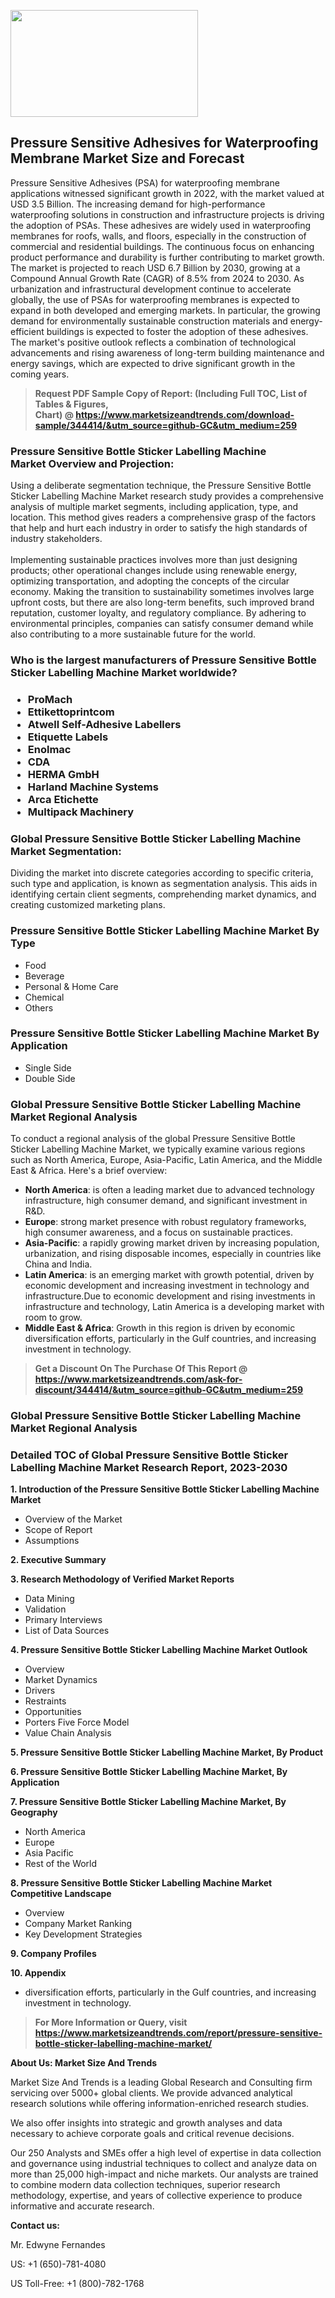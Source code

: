 <p><img class="alignnone size-medium wp-image-20088" src="https://ffe5etoiles.com/wp-content/uploads/2024/12/MST1-300x171.png" alt="" width="300" height="171" /></p><h2>Pressure Sensitive Adhesives for Waterproofing Membrane Market Size and Forecast</h2><p>Pressure Sensitive Adhesives (PSA) for waterproofing membrane applications witnessed significant growth in 2022, with the market valued at USD 3.5 Billion. The increasing demand for high-performance waterproofing solutions in construction and infrastructure projects is driving the adoption of PSAs. These adhesives are widely used in waterproofing membranes for roofs, walls, and floors, especially in the construction of commercial and residential buildings. The continuous focus on enhancing product performance and durability is further contributing to market growth. The market is projected to reach USD 6.7 Billion by 2030, growing at a Compound Annual Growth Rate (CAGR) of 8.5% from 2024 to 2030. As urbanization and infrastructural development continue to accelerate globally, the use of PSAs for waterproofing membranes is expected to expand in both developed and emerging markets. In particular, the growing demand for environmentally sustainable construction materials and energy-efficient buildings is expected to foster the adoption of these adhesives. The market's positive outlook reflects a combination of technological advancements and rising awareness of long-term building maintenance and energy savings, which are expected to drive significant growth in the coming years.</p></p><blockquote id="" class=""><strong>Request PDF Sample Copy of Report: (Including Full TOC, List of Tables &amp; Figures, Chart)&nbsp;@&nbsp;<strong><a href="https://www.marketsizeandtrends.com/download-sample/344414/&utm_source=github-GC&utm_medium=259" target="_blank">https://www.marketsizeandtrends.com/download-sample/344414/&utm_source=github-GC&utm_medium=259</a></strong></strong></blockquote><h3 id="" class="">Pressure Sensitive Bottle Sticker Labelling Machine Market&nbsp;Overview and Projection:</h3><p id="" class="">Using a deliberate segmentation technique, the Pressure Sensitive Bottle Sticker Labelling Machine Market research study provides a comprehensive analysis of multiple market segments, including application, type, and location. This method gives readers a comprehensive grasp of the factors that help and hurt each industry in order to satisfy the high standards of industry stakeholders. <br /> <br />Implementing sustainable practices involves more than just designing products; other operational changes include using renewable energy, optimizing transportation, and adopting the concepts of the circular economy. Making the transition to sustainability sometimes involves large upfront costs, but there are also long-term benefits, such improved brand reputation, customer loyalty, and regulatory compliance. By adhering to environmental principles, companies can satisfy consumer demand while also contributing to a more sustainable future for the world.</p><h3 id="" class="">Who is the largest manufacturers of&nbsp;Pressure Sensitive Bottle Sticker Labelling Machine Market worldwide?</h3><h3 class=""><p><ul><li>ProMach </li><li> Ettikettoprintcom </li><li> Atwell Self-Adhesive Labellers </li><li> Etiquette Labels </li><li> Enolmac </li><li> CDA </li><li> HERMA GmbH </li><li> Harland Machine Systems </li><li> Arca Etichette </li><li> Multipack Machinery</li></ul></p></h3><h3 id="" class="">Global&nbsp;Pressure Sensitive Bottle Sticker Labelling Machine Market Segmentation:</h3><p id="" class="">Dividing the market into discrete categories according to specific criteria, such type and application, is known as segmentation analysis. This aids in identifying certain client segments, comprehending market dynamics, and creating customized marketing plans.</p><h3 id="" class="">Pressure Sensitive Bottle Sticker Labelling Machine Market&nbsp;By Type</h3><p><p><ul><li>Food</li><li> Beverage</li><li> Personal & Home Care</li><li> Chemical</li><li> Others</p></li></ul></p></p><h3 id="" class="">Pressure Sensitive Bottle Sticker Labelling Machine Market&nbsp;By Application</h3><p class=""><p><ul><li>Single Side</li><li> Double Side</li></ul></p></p><h3 id="" class="">Global Pressure Sensitive Bottle Sticker Labelling Machine Market Regional Analysis</h3><p id="" class="">To conduct a regional analysis of the global Pressure Sensitive Bottle Sticker Labelling Machine Market, we typically examine various regions such as North America, Europe, Asia-Pacific, Latin America, and the Middle East &amp; Africa. Here's a brief overview:</p><ul><li><strong>North America</strong>: is often a leading market due to advanced technology infrastructure, high consumer demand, and significant investment in R&amp;D.</li><li><strong>Europe</strong>: strong market presence with robust regulatory frameworks, high consumer awareness, and a focus on sustainable practices.</li><li><strong>Asia-Pacific</strong>: a rapidly growing market driven by increasing population, urbanization, and rising disposable incomes, especially in countries like China and India.</li><li><strong>Latin America</strong>: is an emerging market with growth potential, driven by economic development and increasing investment in technology and infrastructure.Due to economic development and rising investments in infrastructure and technology, Latin America is a developing market with room to grow.</li><li><strong>Middle East &amp; Africa</strong>: Growth in this region is driven by economic diversification efforts, particularly in the Gulf countries, and increasing investment in technology.</li></ul><blockquote id="" class=""><strong>Get a Discount On The Purchase Of This Report @ <strong><a href="https://www.marketsizeandtrends.com/ask-for-discount/344414/&utm_source=github-GC&utm_medium=259" target="_blank">https://www.marketsizeandtrends.com/ask-for-discount/344414/&utm_source=github-GC&utm_medium=259</a></strong></strong></blockquote><h3 id="" class="">Global Pressure Sensitive Bottle Sticker Labelling Machine Market Regional Analysis</h3><h3 id="" class="">Detailed TOC of Global Pressure Sensitive Bottle Sticker Labelling Machine Market Research Report, 2023-2030</h3><p id="" class=""><strong>1. Introduction of the Pressure Sensitive Bottle Sticker Labelling Machine Market</strong></p><ul><li>Overview of the Market</li><li>Scope of Report</li><li>Assumptions</li></ul><p id="" class=""><strong>2. Executive Summary</strong></p><p id="" class=""><strong>3. Research Methodology of Verified Market Reports</strong></p><ul><li>Data Mining</li><li>Validation</li><li>Primary Interviews</li><li>List of Data Sources</li></ul><p id="" class=""><strong>4. Pressure Sensitive Bottle Sticker Labelling Machine Market Outlook</strong></p><ul><li>Overview</li><li>Market Dynamics</li><li>Drivers</li><li>Restraints</li><li>Opportunities</li><li>Porters Five Force Model</li><li>Value Chain Analysis</li></ul><p id="" class=""><strong>5. Pressure Sensitive Bottle Sticker Labelling Machine Market, By Product</strong></p><p id="" class=""><strong>6. Pressure Sensitive Bottle Sticker Labelling Machine Market, By Application</strong></p><p id="" class=""><strong>7. Pressure Sensitive Bottle Sticker Labelling Machine Market, By Geography</strong></p><ul><li>North America</li><li>Europe</li><li>Asia Pacific</li><li>Rest of the World</li></ul><p id="" class=""><strong>8. Pressure Sensitive Bottle Sticker Labelling Machine Market Competitive Landscape</strong></p><ul><li>Overview</li><li>Company Market Ranking</li><li>Key Development Strategies</li></ul><p id="" class=""><strong>9. Company Profiles</strong></p><p id="" class=""><strong>10. Appendix</strong></p><ul><li>diversification efforts, particularly in the Gulf countries, and increasing investment in technology.</li></ul><blockquote id="" class=""><strong>For More Information or Query, visit <strong><strong><a href="https://www.marketsizeandtrends.com/report/pressure-sensitive-bottle-sticker-labelling-machine-market/" target="_blank">https://www.marketsizeandtrends.com/report/pressure-sensitive-bottle-sticker-labelling-machine-market/</a></strong></strong></strong></blockquote><p id="" class=""><strong>About Us: Market Size And Trends</strong></p><p id="" class="">Market Size And Trends is a leading Global Research and Consulting firm servicing over 5000+ global clients. We provide advanced analytical research solutions while offering information-enriched research studies.</p><p id="" class="">We also offer insights into strategic and growth analyses and data necessary to achieve corporate goals and critical revenue decisions.</p><p id="" class="">Our 250 Analysts and SMEs offer a high level of expertise in data collection and governance using industrial techniques to collect and analyze data on more than 25,000 high-impact and niche markets. Our analysts are trained to combine modern data collection techniques, superior research methodology, expertise, and years of collective experience to produce informative and accurate research.</p><p id="" class=""><strong>Contact us:</strong></p><p id="" class="">Mr. Edwyne Fernandes</p><p id="" class="">US: +1 (650)-781-4080</p><p id="" class="">US Toll-Free: +1 (800)-782-1768</p>
